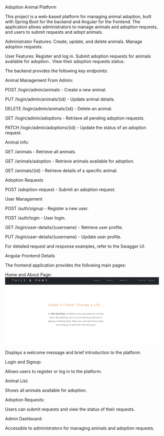 Adoption Animal Platform

This project is a web-based platform for managing animal adoption, built with Spring Boot for the backend and Angular for the frontend. 
The application allows administrators to manage animals and adoption requests, and users to submit requests and adopt animals.


Administrator Features:
Create, update, and delete animals.
Manage adoption requests.


User Features:
Register and log in.
Submit adoption requests for animals available for adoption..
View their adoption requests status.


The backend provides the following key endpoints:

Animal Management From Admin:

POST /login/admin/animals - Create a new animal.

PUT /login/admin/animals/{id} - Update animal details.

DELETE /login/admin/animals/{id} - Delete an animal.

GET /login/admin/adoptions - Retrieve all pending adoption requests.

PATCH /login/admin/adoptions/{id} - Update the status of an adoption request.


Animal info:

GET /animals - Retrieve all animals.

GET /animals/adoption - Retrieve animals available for adoption.

GET /animals/{id} - Retrieve details of a specific animal.

Adoption Requests

POST /adoption-request - Submit an adoption request.



User Management

POST /auth/signup - Register a new user.

POST /auth/login - User login.

GET /login/user-details/{username} - Retrieve user profile.

PUT /login/user-details/{username} - Update user profile.


For detailed request and response examples, refer to the Swagger UI.



Angular Frontend Details

The frontend application provides the following main pages:

Home and About Page:
![Homepage](./images/Homepage.JPG)

Displays a welcome message and brief introduction to the platform.

Login and Signup:

Allows users to register or log in to the platform.

Animal List:

Shows all animals available for adoption.

Adoption Requests:

Users can submit requests and view the status of their requests.

Admin Dashboard:

Accessible to administrators for managing animals and adoption requests.



